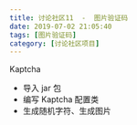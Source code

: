 ```yaml
---
title: 讨论社区11  -  图片验证码
date: 2019-07-02 21:05:40
tags: [图片验证码]
category: [讨论社区项目]
---
```


Kaptcha

- 导入 jar 包
- 编写 Kaptcha 配置类
- 生成随机字符、生成图片